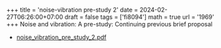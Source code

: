 +++
title = 'noise-vibration pre-study 2'
date = 2024-02-27T06:26:00+07:00
draft = false
tags = ['fi8094']
math = true
url = '1969'
+++
Noise and vibration: A pre-study: Continuing previous brief proposal
<!--more-->

+ [noise_vibration_pre_study_2.pdf](https://osf.io/fcy8p)
